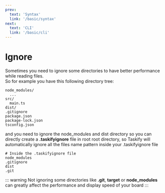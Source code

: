```yaml
---
prev:
  text: 'Syntax'
  link: '/basic/syntax'
next:
  text: 'CLI'
  link: '/basic/cli'
---
```


# Ignore
Sometimes you need to ignore some directories to have 
better performance while reading files.  
So for example you have this following directory tree: 
```text
node_modules/
  ...
src/
  main.ts
dist/
.gitignore
package.json
package-lock.json
tsconfig.json
```
and you need to ignore the node_modules and dist directory
so you can directly create a **.taskifyignore** file in root root
directory, so Taskify will automatically ignore all the files name pattern
inside your .taskifyignore file

```text
# Inside the .taskifyignore file
node_modules
.gitignore
dist
.git
```
::: warning
Not ignoring some directories like **.git**, **target** or **node_modules** 
can greatly affect the performance and display speed of your board
:::